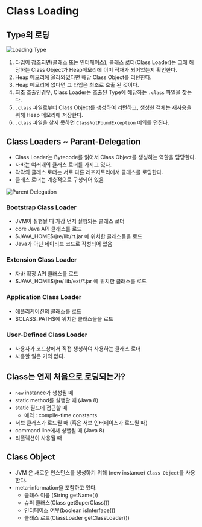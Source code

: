 # Class Loading

## Type의 로딩
![Loading Type](https://user-images.githubusercontent.com/6488353/43144844-0a03a6ac-8f99-11e8-8b23-ae31b36c1463.png)

1. 타입이 참조되면(클래스 또는 인터페이스), 클래스 로더(Class Loader)는 그에 해당하는 Class Object가 Heap메모리에 이미 적재가 되어있는지 확인한다.
2. Heap 메모리에 올라와있다면 해당 Class Object를 리턴한다.
3. Heap 메모리에 없다면 그 타입은 최초로 호출 된 것이다.
4. 최초 호출인경우, Class Loader는 호출된 Type에 해당하는 `.class` 파일을 찾는다.
5. `.class` 파일로부터 Class Object를 생성하여 리턴하고, 생성한 객체는 재사용을 위해 Heap 메모리에 저장한다.
6. `.class` 파일을 찾지 못하면 `ClassNotFoundException` 예외를 던진다.

## Class Loaders ~ Parant-Delegation
- Class Loader는 Bytecode를 읽어서 Class Object를 생성하는 역할을 담당한다.
- 자바는 여러개의 클래스 로더를 가지고 있다.
- 각각의 클래스 로더는 서로 다른 레포지토리에서 클래스를 로딩한다.
- 클래스 로더는 계층적으로 구성되어 있음

![Parent Delegation](https://user-images.githubusercontent.com/6488353/43147614-706aca74-8f9e-11e8-98a8-5808fbf3dad8.png)

### Bootstrap Class Loader
- JVM이 실행될 때 가장 먼저 실행되는 클래스 로더
- core Java API 클래스를 로드
- \$JAVA_HOME\$/jre/lib/rt.jar 에 위치한 클래스들을 로드
- Java가 아닌 네이티브 코드로 작성되어 있음

### Extension Class Loader
- 자바 확장 API 클래스를 로드
- \$JAVA_HOME\$/jre/ lib/ext/*.jar 에 위치한 클래스를 로드

### Application Class Loader
- 애플리케이션의 클래스를 로드
- \$CLASS_PATH\$에 위치한 클래스들을 로드

### User-Defined Class Loader
- 사용자가 코드상에서 직접 생성하여 사용하는 클래스 로더
- 사용할 일은 거의 없다.

## Class는 언제 처음으로 로딩되는가?
- `new` instance가 생성될 때
- static method를 실행할 때 (Java 8)
- static 필드에 접근할 때
    - 예외 : compile-time constants
- 서브 클래스가 로드될 때 (혹은 서브 인터페이스가 로드될 때)
- command line에서 싱핼될 때 (Java 8)
- 리플렉션이 사용될 때

## Class Object
- JVM 은 새로운 인스턴스를 생성하기 위해 (new instance) `Class Object`를 사용한다.
- meta-information을 포함하고 있다.
    - 클래스 이름 (String getName())
    - 슈퍼 클래스(Class getSuperClass())
    - 인터페이스 여부(boolean isInterface())
    - 클래스 로드(ClassLoader getClassLoader())